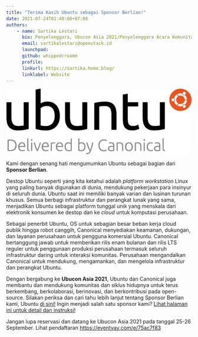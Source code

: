 ```yaml
---
title: "Terima Kasih Ubuntu sebagai Sponsor Berlian!"
date: 2021-07-24T01:49:00+07:00
authors:
    - name: Sartika Lestari
      bio: Penyelenggara, Ubucon Asia 2021/Penyelenggara Acara Komunitas, OpenStack Indonesia
      email: sartikalestari@openstack.id
      launchpad: 
      github: whippedcreamm
      profile: 
      linkurl: https://sartika.home.blog/
      linklabel: Website
---
```


![Logo of Ubuntu - Delivered by Canonical](delivered-by_black-orange_hex.png)

Kami dengan senang hati mengumumkan Ubuntu sebagai bagian dari **Sponsor Berlian**.

Destop Ubuntu seperti yang kita ketahui adalah *platform workstation* Linux yang paling banyak digunakan di dunia, mendukung pekerjaan para insinyur di seluruh dunia. Ubuntu saat ini memiliki banyak varian dan lusinan turunan khusus. Semua berbagi infrastruktur dan perangkat lunak yang sama, menjadikan Ubuntu sebagai platform tunggal unik yang menskala dari elektronik konsumen ke destop dan ke *cloud* untuk komputasi perusahaan.

Sebagai penerbit Ubuntu, OS untuk sebagian besar beban kerja cloud publik hingga robot canggih, Canonical menyediakan keamanan, dukungan, dan layanan perusahaan untuk pengguna komersial Ubuntu. Canonical bertanggung jawab untuk memberikan rilis enam bulanan dan rilis LTS reguler untuk penggunaan produksi perusahaan termasuk seluruh infrastruktur daring untuk interaksi komunitas. Perusahaan mengandalkan Canonical untuk mendukung, mengamankan, dan mengelola infrastruktur dan perangkat Ubuntu.

Dengan bergabung ke **Ubucon Asia 2021**, Ubuntu dan Canonical juga membantu dan mendukung komunitas dan siklus hidupnya untuk terus berkembang, berkolaborasi, berinovasi, dan berkontribusi pada open-source.
Silakan periksa dan cari tahu lebih lanjut tentang Sponsor Berlian kami, Ubuntu [di sini!](../../sponsors/ubuntu/)
Ingin menjadi salah satu sponsor kami? [Lihat halaman ini untuk detail dan instruksi!](../../sponsors/become-a-sponsor/)

Jangan lupa reservasi dan datang ke Ubucon Asia 2021 pada tanggal 25-26 September. Lihat pendaftaran https://eventyay.com/e/75ac7f83